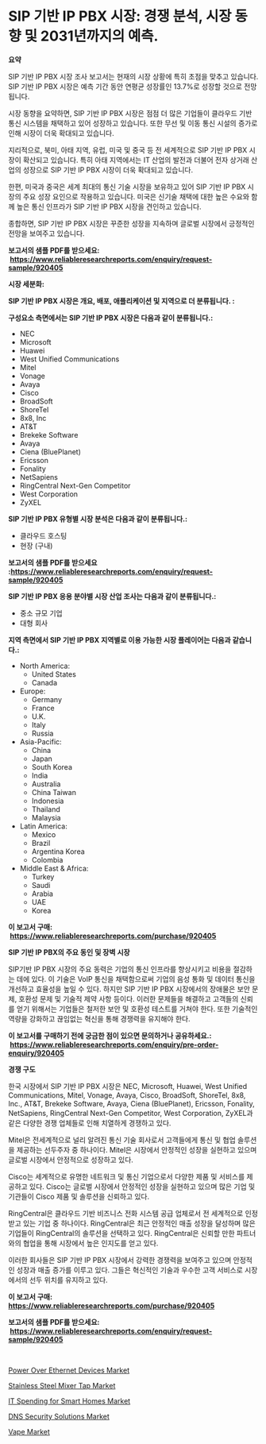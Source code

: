 <p><h1>SIP 기반 IP PBX 시장: 경쟁 분석, 시장 동향 및 2031년까지의 예측.</h1></p><p><strong>요약</strong></p>
<p><p>SIP 기반 IP PBX 시장 조사 보고서는 현재의 시장 상황에 특히 초점을 맞추고 있습니다. SIP 기반 IP PBX 시장은 예측 기간 동안 연평균 성장률인 13.7%로 성장할 것으로 전망됩니다.</p><p>시장 동향을 요약하면, SIP 기반 IP PBX 시장은 점점 더 많은 기업들이 클라우드 기반 통신 시스템을 채택하고 있어 성장하고 있습니다. 또한 무선 및 이동 통신 시설의 증가로 인해 시장이 더욱 확대되고 있습니다.</p><p>지리적으로, 북미, 아태 지역, 유럽, 미국 및 중국 등 전 세계적으로 SIP 기반 IP PBX 시장이 확산되고 있습니다. 특히 아태 지역에서는 IT 산업의 발전과 더불어 전자 상거래 산업의 성장으로 SIP 기반 IP PBX 시장이 더욱 확대되고 있습니다.</p><p>한편, 미국과 중국은 세계 최대의 통신 기술 시장을 보유하고 있어 SIP 기반 IP PBX 시장의 주요 성장 요인으로 작용하고 있습니다. 미국은 신기술 채택에 대한 높은 수요와 함께 높은 통신 인프라가 SIP 기반 IP PBX 시장을 견인하고 있습니다.</p><p>종합하면, SIP 기반 IP PBX 시장은 꾸준한 성장을 지속하며 글로벌 시장에서 긍정적인 전망을 보여주고 있습니다.</p></p>
<p><strong>보고서의 샘플 PDF를 받으세요: &nbsp;<a href="https://www.reliableresearchreports.com/enquiry/request-sample/920405">https://www.reliableresearchreports.com/enquiry/request-sample/920405</a></strong></p>
<p><strong>시장 세분화:</strong></p>
<p><strong> SIP 기반 IP PBX 시장은 개요, 배포, 애플리케이션 및 지역으로 더 분류됩니다. :</strong></p>
<p><strong>구성요소 측면에서는 SIP 기반 IP PBX 시장은 다음과 같이 분류됩니다.:</strong></p>
<p><ul><li>NEC</li><li>Microsoft</li><li>Huawei</li><li>West Unified Communications</li><li>Mitel</li><li>Vonage</li><li>Avaya</li><li>Cisco</li><li>BroadSoft</li><li>ShoreTel</li><li>8x8, Inc</li><li>AT&T</li><li>Brekeke Software</li><li>Avaya</li><li>Ciena (BluePlanet)</li><li>Ericsson</li><li>Fonality</li><li>NetSapiens</li><li>RingCentral Next-Gen Competitor</li><li>West Corporation</li><li>ZyXEL</li></ul></p>
<p><strong> SIP 기반 IP PBX 유형별 시장 분석은 다음과 같이 분류됩니다.:</strong></p>
<p><ul><li>클라우드 호스팅</li><li>현장 (구내)</li></ul></p>
<p><strong>보고서의 샘플 PDF를 받으세요 :<a href="https://www.reliableresearchreports.com/enquiry/request-sample/920405">https://www.reliableresearchreports.com/enquiry/request-sample/920405</a></strong></p>
<p><strong> SIP 기반 IP PBX 응용 분야별 시장 산업 조사는 다음과 같이 분류됩니다.:</strong></p>
<p><ul><li>중소 규모 기업</li><li>대형 회사</li></ul></p>
<p><strong>지역 측면에서 SIP 기반 IP PBX 지역별로 이용 가능한 시장 플레이어는 다음과 같습니다.:</strong></p>
<p><ul>
    <li>
        North America:
        <ul>
            <li>United States</li>
            <li>Canada</li>
        </ul>
    </li>
    <li>
        Europe:
        <ul>
            <li>Germany</li>
            <li>France</li>
            <li>U.K.</li>
            <li>Italy</li>
            <li>Russia</li>
        </ul>
    </li>
    <li>
        Asia-Pacific:
        <ul>
            <li>China</li>
            <li>Japan</li>
            <li>South Korea</li>
            <li>India</li>
            <li>Australia</li>
            <li>China Taiwan</li>
            <li>Indonesia</li>
            <li>Thailand</li>
            <li>Malaysia</li>
        </ul>
    </li>
    <li>
        Latin America:
        <ul>
            <li>Mexico</li>
            <li>Brazil</li>
            <li>Argentina Korea</li>
            <li>Colombia</li>
        </ul>
    </li>
    <li>
        Middle East & Africa:
        <ul>
            <li>Turkey</li>
            <li>Saudi</li>
            <li>Arabia</li>
            <li>UAE</li>
            <li>Korea</li>
        </ul>
    </li>
    </ul></p>
<p><strong>이 보고서 구매: &nbsp;<a href="https://www.reliableresearchreports.com/purchase/920405">https://www.reliableresearchreports.com/purchase/920405</a></strong></p>
<p><strong>SIP 기반 IP PBX의 주요 동인 및 장벽 시장</strong></p>
<p><p>SIP기반 IP PBX 시장의 주요 동력은 기업의 통신 인프라를 향상시키고 비용을 절감하는 데에 있다. 이 기술은 VoIP 통신을 채택함으로써 기업의 음성 통화 및 데이터 통신을 개선하고 효율성을 높일 수 있다. 하지만 SIP 기반 IP PBX 시장에서의 장애물은 보안 문제, 호환성 문제 및 기술적 제약 사항 등이다. 이러한 문제들을 해결하고 고객들의 신뢰를 얻기 위해서는 기업들은 철저한 보안 및 호환성 테스트를 거쳐야 한다. 또한 기술적인 역량을 강화하고 끊임없는 혁신을 통해 경쟁력을 유지해야 한다.</p></p>
<p><strong>이 보고서를 구매하기 전에 궁금한 점이 있으면 문의하거나 공유하세요.: &nbsp;<a href="https://www.reliableresearchreports.com/enquiry/pre-order-enquiry/920405">https://www.reliableresearchreports.com/enquiry/pre-order-enquiry/920405</a></strong></p>
<p><strong>경쟁 구도</strong></p>
<p><p>한국 시장에서 SIP 기반 IP PBX 시장은 NEC, Microsoft, Huawei, West Unified Communications, Mitel, Vonage, Avaya, Cisco, BroadSoft, ShoreTel, 8x8, Inc., AT&T, Brekeke Software, Avaya, Ciena (BluePlanet), Ericsson, Fonality, NetSapiens, RingCentral Next-Gen Competitor, West Corporation, ZyXEL과 같은 다양한 경쟁 업체들로 인해 치열하게 경쟁하고 있다.</p><p>Mitel은 전세계적으로 널리 알려진 통신 기술 회사로서 고객들에게 통신 및 협업 솔루션을 제공하는 선두주자 중 하나이다. Mitel은 시장에서 안정적인 성장을 실현하고 있으며 글로벌 시장에서 안정적으로 성장하고 있다.</p><p>Cisco는 세계적으로 유명한 네트워크 및 통신 기업으로서 다양한 제품 및 서비스를 제공하고 있다. Cisco는 글로벌 시장에서 안정적인 성장을 실현하고 있으며 많은 기업 및 기관들이 Cisco 제품 및 솔루션을 신뢰하고 있다.</p><p>RingCentral은 클라우드 기반 비즈니스 전화 시스템 공급 업체로서 전 세계적으로 인정받고 있는 기업 중 하나이다. RingCentral은 최근 안정적인 매출 성장을 달성하며 많은 기업들이 RingCentral의 솔루션을 선택하고 있다. RingCentral은 신뢰할 만한 파트너와의 협업을 통해 시장에서 높은 인지도를 얻고 있다.</p><p>이러한 회사들은 SIP 기반 IP PBX 시장에서 강력한 경쟁력을 보여주고 있으며 안정적인 성장과 매출 증가를 이루고 있다. 그들은 혁신적인 기술과 우수한 고객 서비스로 시장에서의 선두 위치를 유지하고 있다.</p></p>
<p><strong>이 보고서 구매: &nbsp; <a href="https://www.reliableresearchreports.com/purchase/920405">https://www.reliableresearchreports.com/purchase/920405</a></strong></p>
<p><strong>보고서의 샘플 PDF를 받으세요: &nbsp;<a href="https://www.reliableresearchreports.com/enquiry/request-sample/920405">https://www.reliableresearchreports.com/enquiry/request-sample/920405</a></strong><strong></strong></p>
<p>&nbsp;</p>
<p><p><a href="https://github.com/julyju69/Market-Research-Report-List-2/blob/main/power-over-ethernet-devices-market.md">Power Over Ethernet Devices Market</a></p><p><a href="https://issuu.com/reportprime-2/docs/stainless-steel-mixer-tap-market-size-2030.pptx">Stainless Steel Mixer Tap Market</a></p><p><a href="https://github.com/gdfhhhj/Market-Research-Report-List-3/blob/main/it-spending-for-smart-homes-market.md">IT Spending for Smart Homes Market</a></p><p><a href="https://github.com/RichRobinson5/Market-Research-Report-List-3/blob/main/dns-security-solutions-market.md">DNS Security Solutions Market</a></p><p><a href="https://issuu.com/reportprime-2/docs/vape-market-size-2030.pptx">Vape Market</a></p></p>